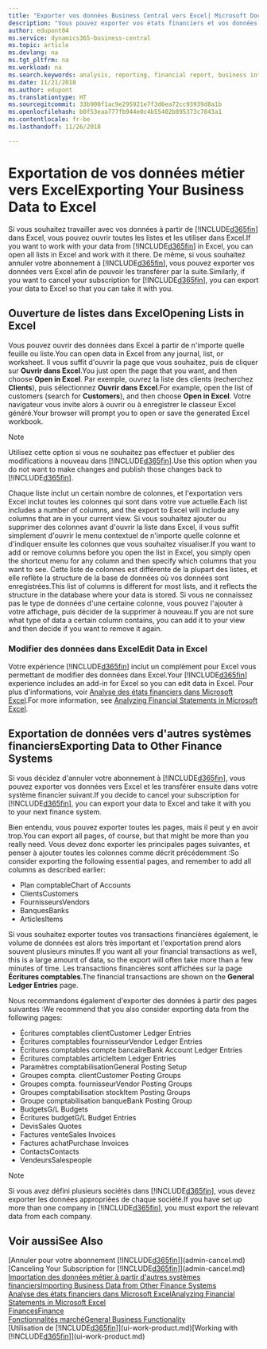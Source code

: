 ```yaml
---
title: "Exporter vos données Business Central vers Excel| Microsoft Docs"
description: "Vous pouvez exporter vos états financiers et vos données de veille économique de Business Central vers Excel, ou ouvrir vos données dans Excel."
author: edupont04
ms.service: dynamics365-business-central
ms.topic: article
ms.devlang: na
ms.tgt_pltfrm: na
ms.workload: na
ms.search.keywords: analysis, reporting, financial report, business intelligence, BI, Excel
ms.date: 11/21/2018
ms.author: edupont
ms.translationtype: HT
ms.sourcegitcommit: 33b900f1ac9e295921e7f3d6ea72cc93939d8a1b
ms.openlocfilehash: b0f53eaa777fb944e0c4b55402b895373c7843a1
ms.contentlocale: fr-be
ms.lasthandoff: 11/26/2018

---
```

# <a name="exporting-your-business-data-to-excel"></a><span data-ttu-id="695d2-103">Exportation de vos données métier vers Excel</span><span class="sxs-lookup"><span data-stu-id="695d2-103">Exporting Your Business Data to Excel</span></span>
<span data-ttu-id="695d2-104">Si vous souhaitez travailler avec vos données à partir de [!INCLUDE[d365fin](includes/d365fin_md.md)] dans Excel, vous pouvez ouvrir toutes les listes et les utiliser dans Excel.</span><span class="sxs-lookup"><span data-stu-id="695d2-104">If you want to work with your data from [!INCLUDE[d365fin](includes/d365fin_md.md)] in Excel, you can open all lists in Excel and work with it there.</span></span> <span data-ttu-id="695d2-105">De même, si vous souhaitez annuler votre abonnement à [!INCLUDE[d365fin](includes/d365fin_md.md)], vous pouvez exporter vos données vers Excel afin de pouvoir les transférer par la suite.</span><span class="sxs-lookup"><span data-stu-id="695d2-105">Similarly, if you want to cancel your subscription for [!INCLUDE[d365fin](includes/d365fin_md.md)], you can export your data to Excel so that you can take it with you.</span></span>

## <a name="opening-lists-in-excel"></a><span data-ttu-id="695d2-106">Ouverture de listes dans Excel</span><span class="sxs-lookup"><span data-stu-id="695d2-106">Opening Lists in Excel</span></span>
<span data-ttu-id="695d2-107">Vous pouvez ouvrir des données dans Excel à partir de n'importe quelle feuille ou liste.</span><span class="sxs-lookup"><span data-stu-id="695d2-107">You can open data in Excel from any journal, list, or worksheet.</span></span> <span data-ttu-id="695d2-108">Il vous suffit d'ouvrir la page que vous souhaitez, puis de cliquer sur **Ouvrir dans Excel**.</span><span class="sxs-lookup"><span data-stu-id="695d2-108">You just open the page that you want, and then choose **Open in Excel**.</span></span> <span data-ttu-id="695d2-109">Par exemple, ouvrez la liste des clients (recherchez **Clients**), puis sélectionnez **Ouvrir dans Excel**.</span><span class="sxs-lookup"><span data-stu-id="695d2-109">For example, open the list of customers (search for **Customers**), and then choose **Open in Excel**.</span></span> <span data-ttu-id="695d2-110">Votre navigateur vous invite alors à ouvrir ou à enregistrer le classeur Excel généré.</span><span class="sxs-lookup"><span data-stu-id="695d2-110">Your browser will prompt you to open or save the generated Excel workbook.</span></span>  

> [!NOTE]
> <span data-ttu-id="695d2-111">Utilisez cette option si vous ne souhaitez pas effectuer et publier des modifications à nouveau dans [!INCLUDE[d365fin](includes/d365fin_md.md)].</span><span class="sxs-lookup"><span data-stu-id="695d2-111">Use this option when you do not want to make changes and publish those changes back to [!INCLUDE[d365fin](includes/d365fin_md.md)].</span></span>  

<span data-ttu-id="695d2-112">Chaque liste inclut un certain nombre de colonnes, et l'exportation vers Excel inclut toutes les colonnes qui sont dans votre vue actuelle.</span><span class="sxs-lookup"><span data-stu-id="695d2-112">Each list includes a number of columns, and the export to Excel will include any columns that are in your current view.</span></span> <span data-ttu-id="695d2-113">Si vous souhaitez ajouter ou supprimer des colonnes avant d'ouvrir la liste dans Excel, il vous suffit simplement d'ouvrir le menu contextuel de n'importe quelle colonne et d'indiquer ensuite les colonnes que vous souhaitez visualiser.</span><span class="sxs-lookup"><span data-stu-id="695d2-113">If you want to add or remove columns before you open the list in Excel, you simply open the shortcut menu for any column and then specify which columns that you want to see.</span></span> <span data-ttu-id="695d2-114">Cette liste de colonnes est différente de la plupart des listes, et elle reflète la structure de la base de données où vos données sont enregistrées.</span><span class="sxs-lookup"><span data-stu-id="695d2-114">This list of columns is different for most lists, and it reflects the structure in the database where your data is stored.</span></span> <span data-ttu-id="695d2-115">Si vous ne connaissez pas le type de données d'une certaine colonne, vous pouvez l'ajouter à votre affichage, puis décider de la supprimer à nouveau.</span><span class="sxs-lookup"><span data-stu-id="695d2-115">If you are not sure what type of data a certain column contains, you can add it to your view and then decide if you want to remove it again.</span></span>  

### <a name="edit-data-in-excel"></a><span data-ttu-id="695d2-116">Modifier des données dans Excel</span><span class="sxs-lookup"><span data-stu-id="695d2-116">Edit Data in Excel</span></span>
<span data-ttu-id="695d2-117">Votre expérience [!INCLUDE[d365fin](includes/d365fin_md.md)] inclut un complément pour Excel vous permettant de modifier des données dans Excel.</span><span class="sxs-lookup"><span data-stu-id="695d2-117">Your [!INCLUDE[d365fin](includes/d365fin_md.md)] experience includes an add-in for Excel so you can edit data in Excel.</span></span> <span data-ttu-id="695d2-118">Pour plus d'informations, voir [Analyse des états financiers dans Microsoft Excel](finance-analyze-excel.md).</span><span class="sxs-lookup"><span data-stu-id="695d2-118">For more information, see [Analyzing Financial Statements in Microsoft Excel](finance-analyze-excel.md).</span></span>  

## <a name="exporting-data-to-other-finance-systems"></a><span data-ttu-id="695d2-119">Exportation de données vers d'autres systèmes financiers</span><span class="sxs-lookup"><span data-stu-id="695d2-119">Exporting Data to Other Finance Systems</span></span>
<span data-ttu-id="695d2-120">Si vous décidez d'annuler votre abonnement à [!INCLUDE[d365fin](includes/d365fin_md.md)], vous pouvez exporter vos données vers Excel et les transférer ensuite dans votre système financier suivant.</span><span class="sxs-lookup"><span data-stu-id="695d2-120">If you decide to cancel your subscription for [!INCLUDE[d365fin](includes/d365fin_md.md)], you can export your data to Excel and take it with you to your next finance system.</span></span>  

<span data-ttu-id="695d2-121">Bien entendu, vous pouvez exporter toutes les pages, mais il peut y en avoir trop.</span><span class="sxs-lookup"><span data-stu-id="695d2-121">You can export all pages, of course, but that might be more than you really need.</span></span> <span data-ttu-id="695d2-122">Vous devez donc exporter les principales pages suivantes, et penser à ajouter toutes les colonnes comme décrit précédemment :</span><span class="sxs-lookup"><span data-stu-id="695d2-122">So consider exporting the following essential pages, and remember to add all columns as described earlier:</span></span>  

* <span data-ttu-id="695d2-123">Plan comptable</span><span class="sxs-lookup"><span data-stu-id="695d2-123">Chart of Accounts</span></span>  
* <span data-ttu-id="695d2-124">Clients</span><span class="sxs-lookup"><span data-stu-id="695d2-124">Customers</span></span>  
* <span data-ttu-id="695d2-125">Fournisseurs</span><span class="sxs-lookup"><span data-stu-id="695d2-125">Vendors</span></span>  
* <span data-ttu-id="695d2-126">Banques</span><span class="sxs-lookup"><span data-stu-id="695d2-126">Banks</span></span>  
* <span data-ttu-id="695d2-127">Articles</span><span class="sxs-lookup"><span data-stu-id="695d2-127">Items</span></span>  

<span data-ttu-id="695d2-128">Si vous souhaitez exporter toutes vos transactions financières également, le volume de données est alors très important et l'exportation prend alors souvent plusieurs minutes.</span><span class="sxs-lookup"><span data-stu-id="695d2-128">If you want all your financial transactions as well, this is a large amount of data, so the export will often take more than a few minutes of time.</span></span> <span data-ttu-id="695d2-129">Les transactions financières sont affichées sur la page **Écritures comptables**.</span><span class="sxs-lookup"><span data-stu-id="695d2-129">The financial transactions are shown on the **General Ledger Entries** page.</span></span>  

<span data-ttu-id="695d2-130">Nous recommandons également d'exporter des données à partir des pages suivantes :</span><span class="sxs-lookup"><span data-stu-id="695d2-130">We recommend that you also consider exporting data from the following pages:</span></span>  

* <span data-ttu-id="695d2-131">Écritures comptables client</span><span class="sxs-lookup"><span data-stu-id="695d2-131">Customer Ledger Entries</span></span>  
* <span data-ttu-id="695d2-132">Écritures comptables fournisseur</span><span class="sxs-lookup"><span data-stu-id="695d2-132">Vendor Ledger Entries</span></span>  
* <span data-ttu-id="695d2-133">Écritures comptables compte bancaire</span><span class="sxs-lookup"><span data-stu-id="695d2-133">Bank Account Ledger Entries</span></span>  
* <span data-ttu-id="695d2-134">Écritures comptables article</span><span class="sxs-lookup"><span data-stu-id="695d2-134">Item Ledger Entries</span></span>  
* <span data-ttu-id="695d2-135">Paramètres comptabilisation</span><span class="sxs-lookup"><span data-stu-id="695d2-135">General Posting Setup</span></span>  
* <span data-ttu-id="695d2-136">Groupes compta. client</span><span class="sxs-lookup"><span data-stu-id="695d2-136">Customer Posting Groups</span></span>  
* <span data-ttu-id="695d2-137">Groupes compta. fournisseur</span><span class="sxs-lookup"><span data-stu-id="695d2-137">Vendor Posting Groups</span></span>  
* <span data-ttu-id="695d2-138">Groupes comptabilisation stock</span><span class="sxs-lookup"><span data-stu-id="695d2-138">Item Posting Groups</span></span>  
* <span data-ttu-id="695d2-139">Groupe comptabilisation banque</span><span class="sxs-lookup"><span data-stu-id="695d2-139">Bank Posting Group</span></span>  
* <span data-ttu-id="695d2-140">Budgets</span><span class="sxs-lookup"><span data-stu-id="695d2-140">G/L Budgets</span></span>  
* <span data-ttu-id="695d2-141">Écritures budget</span><span class="sxs-lookup"><span data-stu-id="695d2-141">G/L Budget Entries</span></span>  
* <span data-ttu-id="695d2-142">Devis</span><span class="sxs-lookup"><span data-stu-id="695d2-142">Sales Quotes</span></span>  
* <span data-ttu-id="695d2-143">Factures vente</span><span class="sxs-lookup"><span data-stu-id="695d2-143">Sales Invoices</span></span>  
* <span data-ttu-id="695d2-144">Factures achat</span><span class="sxs-lookup"><span data-stu-id="695d2-144">Purchase Invoices</span></span>  
* <span data-ttu-id="695d2-145">Contacts</span><span class="sxs-lookup"><span data-stu-id="695d2-145">Contacts</span></span>  
* <span data-ttu-id="695d2-146">Vendeurs</span><span class="sxs-lookup"><span data-stu-id="695d2-146">Salespeople</span></span>  

> [!NOTE]  
>   <span data-ttu-id="695d2-147">Si vous avez défini plusieurs sociétés dans [!INCLUDE[d365fin](includes/d365fin_md.md)], vous devez exporter les données appropriées de chaque société.</span><span class="sxs-lookup"><span data-stu-id="695d2-147">If you have set up more than one company in [!INCLUDE[d365fin](includes/d365fin_md.md)], you must export the relevant data from each company.</span></span>

## <a name="see-also"></a><span data-ttu-id="695d2-148">Voir aussi</span><span class="sxs-lookup"><span data-stu-id="695d2-148">See Also</span></span>
<span data-ttu-id="695d2-149">[Annuler pour votre abonnement [!INCLUDE[d365fin](includes/d365fin_md.md)]](admin-cancel.md)</span><span class="sxs-lookup"><span data-stu-id="695d2-149">[Canceling Your Subscription for [!INCLUDE[d365fin](includes/d365fin_md.md)]](admin-cancel.md)</span></span>  
[<span data-ttu-id="695d2-150">Importation des données métier à partir d'autres systèmes financiers</span><span class="sxs-lookup"><span data-stu-id="695d2-150">Importing Business Data from Other Finance Systems</span></span>](across-import-data-configuration-packages.md)  
[<span data-ttu-id="695d2-151">Analyse des états financiers dans Microsoft Excel</span><span class="sxs-lookup"><span data-stu-id="695d2-151">Analyzing Financial Statements in Microsoft Excel</span></span>](finance-analyze-excel.md)  
[<span data-ttu-id="695d2-152">Finances</span><span class="sxs-lookup"><span data-stu-id="695d2-152">Finance</span></span>](finance.md)  
[<span data-ttu-id="695d2-153">Fonctionnalités marché</span><span class="sxs-lookup"><span data-stu-id="695d2-153">General Business Functionality</span></span>](ui-across-business-areas.md)  
<span data-ttu-id="695d2-154">[Utilisation de [!INCLUDE[d365fin](includes/d365fin_md.md)]](ui-work-product.md)</span><span class="sxs-lookup"><span data-stu-id="695d2-154">[Working with [!INCLUDE[d365fin](includes/d365fin_md.md)]](ui-work-product.md)</span></span>  

